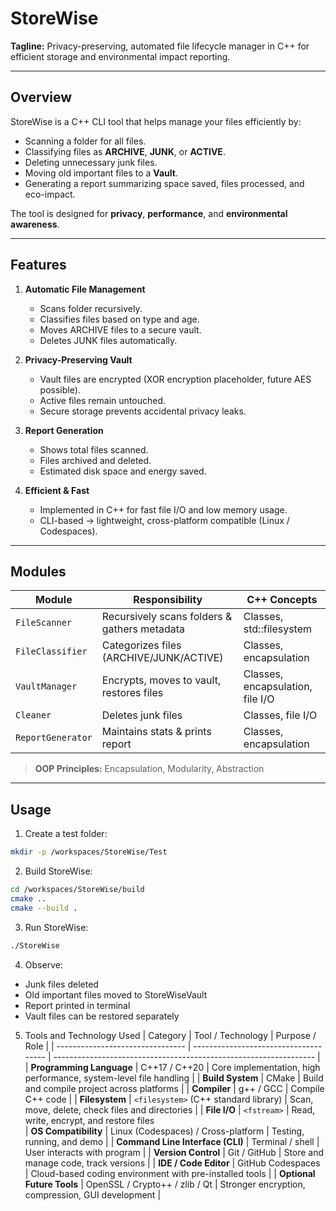 # StoreWise

**Tagline:** Privacy-preserving, automated file lifecycle manager in C++ for efficient storage and environmental impact reporting.

---

## **Overview**

StoreWise is a C++ CLI tool that helps manage your files efficiently by:

- Scanning a folder for all files.
- Classifying files as **ARCHIVE**, **JUNK**, or **ACTIVE**.
- Deleting unnecessary junk files.
- Moving old important files to a **Vault**.
- Generating a report summarizing space saved, files processed, and eco-impact.

The tool is designed for **privacy**, **performance**, and **environmental awareness**.

---

## **Features**

1. **Automatic File Management**
   - Scans folder recursively.
   - Classifies files based on type and age.
   - Moves ARCHIVE files to a secure vault.
   - Deletes JUNK files automatically.

2. **Privacy-Preserving Vault**
   - Vault files are encrypted (XOR encryption placeholder, future AES possible).
   - Active files remain untouched.
   - Secure storage prevents accidental privacy leaks.

3. **Report Generation**
   - Shows total files scanned.
   - Files archived and deleted.
   - Estimated disk space and energy saved.

4. **Efficient & Fast**
   - Implemented in C++ for fast file I/O and low memory usage.
   - CLI-based → lightweight, cross-platform compatible (Linux / Codespaces).

---

## **Modules**

| Module           | Responsibility                                 | C++ Concepts                  |
|-----------------|-----------------------------------------------|-------------------------------|
| `FileScanner`     | Recursively scans folders & gathers metadata | Classes, std::filesystem      |
| `FileClassifier`  | Categorizes files (ARCHIVE/JUNK/ACTIVE)     | Classes, encapsulation        |
| `VaultManager`    | Encrypts, moves to vault, restores files    | Classes, encapsulation, file I/O |
| `Cleaner`         | Deletes junk files                           | Classes, file I/O             |
| `ReportGenerator` | Maintains stats & prints report              | Classes, encapsulation        |

> **OOP Principles:** Encapsulation, Modularity, Abstraction

---

## **Usage**

1. Create a test folder:

```bash
mkdir -p /workspaces/StoreWise/Test
```
2. Build StoreWise:
```bash
cd /workspaces/StoreWise/build
cmake ..
cmake --build .
```
3. Run StoreWise:
```bash
./StoreWise
```
4. Observe:
- Junk files deleted
- Old important files moved to StoreWiseVault
- Report printed in terminal
- Vault files can be restored separately

5. Tools and Technology Used
| Category                         | Tool / Technology                     | Purpose / Role                                                    |
| -------------------------------- | ------------------------------------- | ----------------------------------------------------------------- |
| **Programming Language**         | C++17 / C++20                         | Core implementation, high performance, system-level file handling |
| **Build System**                 | CMake                                 | Build and compile project across platforms                        |
| **Compiler**                     | g++ / GCC                             | Compile C++ code                                                  |
| **Filesystem**                   | `<filesystem>` (C++ standard library) | Scan, move, delete, check files and directories                   |
| **File I/O**                     | `<fstream>`                           | Read, write, encrypt, and restore files                                             
| **OS Compatibility**             | Linux (Codespaces) / Cross-platform   | Testing, running, and demo                                        |
| **Command Line Interface (CLI)** | Terminal / shell                      | User interacts with program                                       |
| **Version Control**              | Git / GitHub                          | Store and manage code, track versions                             |
| **IDE / Code Editor**            | GitHub Codespaces                     | Cloud-based coding environment with pre-installed tools           |
| **Optional Future Tools**        | OpenSSL / Crypto++ / zlib / Qt        | Stronger encryption, compression, GUI development                 |


